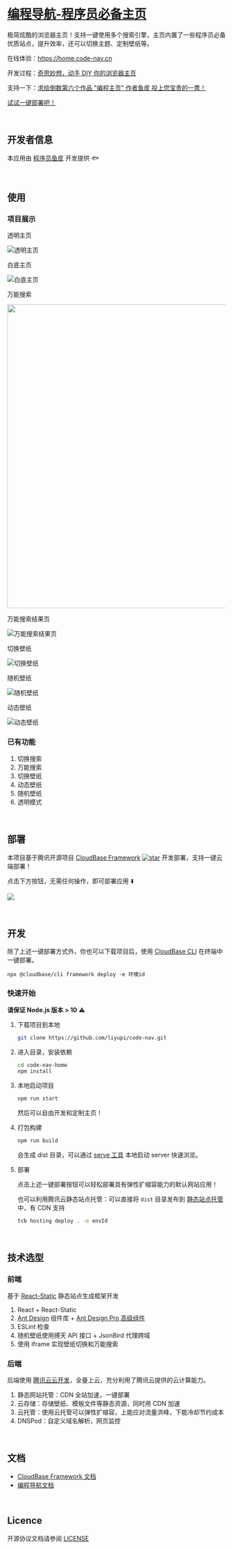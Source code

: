 
# [编程导航-程序员必备主页](https://github.com/liyupi/code-nav/tree/master/code-nav-home)

极简炫酷的浏览器主页！支持一键使用多个搜索引擎，主页内置了一些程序员必备优质站点，提升效率，还可以切换主题、定制壁纸等。

在线体验：https://home.code-nav.cn

开发过程：[奇思妙想，动手 DIY 你的浏览器主页](https://mp.weixin.qq.com/s/YrCXnYrNw5a0sKiGtpFfHw)

支持一下：[求给倒数第六个作品 "编程主页" 作者鱼皮 投上您宝贵的一票！](https://mp.weixin.qq.com/s/6ALOy5SpKl1aaAop_dCMAw)

[试试一键部署吧！](#%E9%83%A8%E7%BD%B2)

<br/>

## 开发者信息

本应用由 [程序员鱼皮](https://github.com/liyupi) 开发提供 🐟

<br/>

## 使用

### 项目展示

透明主页

![透明主页](./assets/code-nav-home.png)

白底主页

![白底主页](./assets/code-nav-home-white.png)

万能搜索

<img src="./assets/code-nav-home-search.png" width="700" />

万能搜索结果页

![万能搜索结果页](./assets/code-nav-home-searchAll.png)

切换壁纸

![切换壁纸](./assets/code-nav-home-covers.png)

随机壁纸

![随机壁纸](./assets/code-nav-home-cover-random.png)

动态壁纸

![动态壁纸](./assets/code-nav-home-cover.png)

### 已有功能

1. 切换搜索
2. 万能搜索
3. 切换壁纸
4. 动态壁纸
5. 随机壁纸
6. 透明模式

<br/>

## 部署

本项目基于腾讯开源项目 [CloudBase Framework](https://github.com/Tencent/cloudbase-framework) [![star](https://img.shields.io/github/stars/Tencent/cloudbase-framework?style=social)](https://github.com/Tencent/cloudbase-framework) 开发部署，支持一键云端部署！

点击下方按钮，无需任何操作，即可部署应用 ⬇️

[![](https://main.qcloudimg.com/raw/67f5a389f1ac6f3b4d04c7256438e44f.svg)](https://console.cloud.tencent.com/tcb/env/index?action=CreateAndDeployCloudBaseProject&appUrl=https://gitee.com/kdsa/home)

<br/>

## 开发

除了上述一键部署方式外，你也可以下载项目后，使用 [CloudBase CLI](https://docs.cloudbase.net/cli-v1/intro.html) 在终端中一键部署。

```
npx @cloudbase/cli framework deploy -e 环境id
```

### 快速开始

**请保证 Node.js 版本 > 10** ⚠️

1. 下载项目到本地

   ```bash
   git clone https://github.com/liyupi/code-nav.git
   ```

2. 进入目录，安装依赖

   ```bash
   cd code-nav-home
   npm install
   ```

3. 本地启动项目

   ```bash
   npm run start
   ```
   
   然后可以自由开发和定制主页！
   
4. 打包构建

   ```bash
   npm run build
   ```

   会生成 dist 目录，可以通过 [serve 工具](https://www.npmjs.com/package/serve) 本地启动 server 快速浏览。

5. 部署

   点击上述一键部署按钮可以轻松部署具有弹性扩缩容能力的默认网站应用！
   
   也可以利用腾讯云静态站点托管：可以直接将 `dist` 目录发布到 [静态站点托管](https://cloud.tencent.com/document/product/876/46900) 中，有 CDN 支持

   ```bash
   tcb hosting deploy . -e envId
   ```

<br/>

## 技术选型

### 前端

基于 [React-Static](https://github.com/react-static/react-static) 静态站点生成框架开发

1. React + React-Static 
2. [Ant Design](https://ant.design/index-cn) 组件库 + [Ant Design Pro 高级组件](https://procomponents.ant.design/components)
3. ESLint 检查
4. 随机壁纸使用搏天 API 接口 + JsonBird 代理跨域
5. 使用 iframe 实现壁纸切换和万能搜索

### 后端

后端使用 [腾讯云云开发](https://cloud.tencent.com/product/tcb)，全量上云，充分利用了腾讯云提供的云计算能力。

1. 静态网站托管：CDN 全站加速，一键部署
2. 云存储：存储壁纸、模板文件等静态资源，同时用 CDN 加速
3. 云托管：使用云托管可以弹性扩缩容，上能应对流量洪峰，下能冷却节约成本
4. DNSPod：自定义域名解析，网页监控

<br/>

## 文档

- [CloudBase Framework 文档](https://docs.cloudbase.net/framework/)
- [编程导航文档](https://doc.code-nav.cn)

<br/>

## Licence

开源协议文档请参阅 [LICENSE](./LICENSE)
